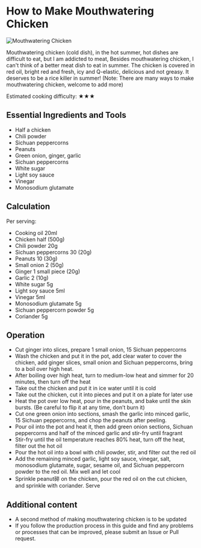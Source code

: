 # How to Make Mouthwatering Chicken

![Mouthwatering Chicken](口水鸡.jpg)

Mouthwatering chicken (cold dish), in the hot summer, hot dishes are difficult to eat, but I am addicted to meat,
Besides mouthwatering chicken, I can't think of a better meat dish to eat in summer.
The chicken is covered in red oil, bright red and fresh, icy and Q-elastic, delicious and not greasy. It deserves to be a rice killer in summer!
(Note: There are many ways to make mouthwatering chicken, welcome to add more)

Estimated cooking difficulty: ★★★

## Essential Ingredients and Tools

- Half a chicken
- Chili powder
- Sichuan peppercorns
- Peanuts
- Green onion, ginger, garlic
- Sichuan peppercorns
- White sugar
- Light soy sauce
- Vinegar
- Monosodium glutamate

## Calculation

Per serving:

- Cooking oil 20ml
- Chicken half (500g)
- Chili powder 20g
- Sichuan peppercorns 30 (20g)
- Peanuts 10 (30g)
- Small onion 2 (50g)
- Ginger 1 small piece (20g)
- Garlic 2 (10g)
- White sugar 5g
- Light soy sauce 5ml
- Vinegar 5ml
- Monosodium glutamate 5g
- Sichuan peppercorn powder 5g
- Coriander 5g

## Operation

- Cut ginger into slices, prepare 1 small onion, 15 Sichuan peppercorns
- Wash the chicken and put it in the pot, add clear water to cover the chicken, add ginger slices, small onion and Sichuan peppercorns, bring to a boil over high heat.
- After boiling over high heat, turn to medium-low heat and simmer for 20 minutes, then turn off the heat
- Take out the chicken and put it in ice water until it is cold
- Take out the chicken, cut it into pieces and put it on a plate for later use
- Heat the pot over low heat, pour in the peanuts, and bake until the skin bursts. (Be careful to flip it at any time, don’t burn it)
- Cut one green onion into sections, smash the garlic into minced garlic, 15 Sichuan peppercorns, and chop the peanuts after peeling.
- Pour oil into the pot and heat it, then add green onion sections, Sichuan peppercorns and half of the minced garlic and stir-fry until fragrant
- Stir-fry until the oil temperature reaches 80% heat, turn off the heat, filter out the hot oil
- Pour the hot oil into a bowl with chili powder, stir, and filter out the red oil
- Add the remaining minced garlic, light soy sauce, vinegar, salt, monosodium glutamate, sugar, sesame oil, and Sichuan peppercorn powder to the red oil. Mix well and let cool
- Sprinkle peanut碎 on the chicken, pour the red oil on the cut chicken, and sprinkle with coriander. Serve

## Additional content

- A second method of making mouthwatering chicken is to be updated
- If you follow the production process in this guide and find any problems or processes that can be improved, please submit an Issue or Pull request.
